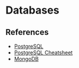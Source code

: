 # Databases

## References

- [PostgreSQL](https://gist.github.com/McLargo/a4e919891fec46cee8e0e4566e3b51d5)
- [PostgreSQL Cheatsheet](https://www.postgresqltutorial.com/postgresql-cheat-sheet/)
- [MongoDB](https://gist.github.com/McLargo/b12c7b3bc0e5457d72ca84e46775b085)
